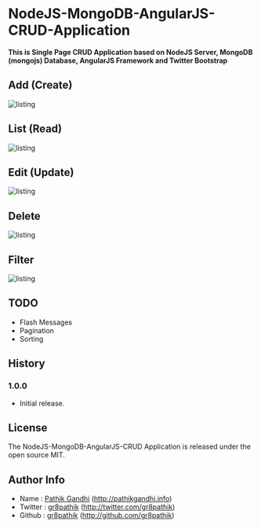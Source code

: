 NodeJS-MongoDB-AngularJS-CRUD-Application
=========================================

**This is Single Page CRUD Application based on NodeJS Server, MongoDB (mongojs) Database, AngularJS Framework and Twitter Bootstrap**

## Add (Create)
![listing](http://labs.pathikgandhi.info/crud-nodejs-mongodb-angularjs/add.png)

## List (Read)
![listing](http://labs.pathikgandhi.info/crud-nodejs-mongodb-angularjs/listing.png)

## Edit (Update)
![listing](http://labs.pathikgandhi.info/crud-nodejs-mongodb-angularjs/edit.png)

## Delete
![listing](http://labs.pathikgandhi.info/crud-nodejs-mongodb-angularjs/delete.png)

## Filter
![listing](http://labs.pathikgandhi.info/crud-nodejs-mongodb-angularjs/filter.png)

## TODO
* Flash Messages
* Pagination
* Sorting

## History

### 1.0.0
* Initial release.

## License
The NodeJS-MongoDB-AngularJS-CRUD Application is released under the open source MIT.

## Author Info
* Name : [Pathik Gandhi](http://pathikgandhi.info) (http://pathikgandhi.info)
* Twitter : [gr8pathik](http://twitter.com/gr8pathik) (http://twitter.com/gr8pathik)
* Github : [gr8pathik](http://github.com/gr8pathik) (http://github.com/gr8pathik)
